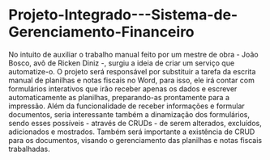 # Projeto-Integrado---Sistema-de-Gerenciamento-Financeiro
No intuito de auxiliar o trabalho manual feito por um mestre de obra - João Bosco, avô de Ricken Diniz -, surgiu a ideia de criar um serviço que automatize-o. O projeto será responsável por substituir a tarefa da escrita manual de planilhas e notas fiscais no Word, para isso, ele irá contar com formulários interativos que irão receber apenas os dados e escrever automaticamente as planilhas, preparando-as prontamente para a impressão. Além da funcionalidade de receber informações e formular documentos, seria interessante também a dinamização dos formulários, sendo esses possíveis - através de CRUDs - de serem alterados, excluídos, adicionados e mostrados. Também será importante a existência de CRUD para os documentos, visando o gerenciamento das planilhas e notas fiscais trabalhadas.
